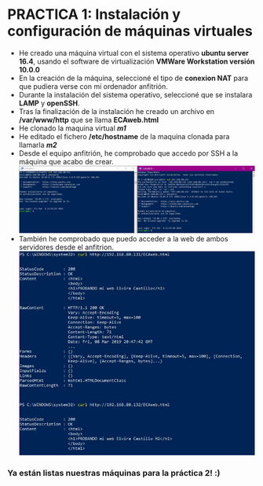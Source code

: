 # PRACTICA 1: Instalación y configuración de máquinas virtuales

- He creado una máquina virtual con el sistema operativo **ubuntu server 16.4**, usando el software de virtualización **VMWare Workstation versión 10.0.0**
- En la creación de la máquina, seleccioné el tipo de **conexion NAT** para que pudiera verse con mi ordenador anfitrión.
- Durante la instalación del sistema operativo, seleccioné que se instalara **LAMP** y **openSSH**.
- Tras la finalización de la instalación he creado un archivo en **/var/www/http** que se llama **ECAweb.html**
- He clonado la maquina virtual ***m1***
- He editado el fichero **/etc/hostname** de la maquina clonada para llamarla ***m2***
- Desde el equipo anfitrión, he comprobado que accedo por SSH a la máquina que acabo de crear.
![img](https://github.com/layoel/SWAP2019/blob/master/PRACTICAS/Practica1/imagenes/1ssh.JPG)
- También he comprobado que puedo acceder a la web de ambos servidores desde el anfitrion.
![img](https://github.com/layoel/SWAP2019/blob/master/PRACTICAS/Practica1/imagenes/2curl.JPG)

### Ya están listas nuestras máquinas para la práctica 2! :)
